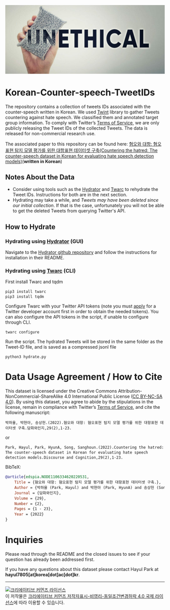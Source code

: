 ![Model bias](./biased-model.jpeg)

# Korean-Counter-speech-TweetIDs

The repository contains a collection of tweets IDs associated with the counter-speech written in Korean. We used [Twint](https://github.com/twintproject/twint) library to gather Tweets countering against hate speech. We classified them and annotated target group information. To comply with Twitter’s [Terms of Service](https://developer.twitter.com/en/developer-terms/agreement-and-policy), we are only publicly releasing the Tweet IDs of the collected Tweets. The data is released for non-commercial research use. 

The associated paper to this repository can be found here: [혐오와 대항: 혐오표현 탐지 모델 평가를 위한 대항표현 데이터셋 구축(Countering the hatred: The counter-speech dataset in Korean for evaluating hate speech detection models)](https://www.dbpia.co.kr/Journal/articleDetail?nodeId=NODE11063346)(**written in Korean**)

## Notes About the Data
* Consider using tools such as the [Hydrator](https://github.com/DocNow/hydrator) and [Twarc](https://github.com/DocNow/twarc) to rehydrate the Tweet IDs. Instructions for both are in the next section. 
* Hydrating may take a while, and *Tweets may have been deleted since our initial collection*. If that is the case, unfortunately you will not be able to get the deleted Tweets from querying Twitter's API. 

## How to Hydrate

### Hydrating using [Hydrator](https://github.com/DocNow/hydrator) (GUI)
Navigate to the [Hydrator github repository](https://github.com/DocNow/hydrator) and follow the instructions for installation in their README. 

### Hydrating using [Twarc](https://github.com/DocNow/twarc) (CLI)

First install Twarc and tqdm
```
pip3 install twarc
pip3 install tqdm
```

Configure Twarc with your Twitter API tokens (note you must [apply](https://developer.twitter.com/en/apply-for-access) for a Twitter developer account first in order to obtain the needed tokens). You can also configure the API tokens in the script, if unable to configure through CLI. 
```
twarc configure
```

Run the script. The hydrated Tweets will be stored in the same folder as the Tweet-ID file, and is saved as a compressed jsonl file
```
python3 hydrate.py
```

# Data Usage Agreement / How to Cite
This dataset is licensed under the Creative Commons Attribution-NonCommercial-ShareAlike 4.0 International Public License ([CC BY-NC-SA 4.0](https://creativecommons.org/licenses/by-nc-sa/4.0/)). By using this dataset, you agree to abide by the stipulations in the license, remain in compliance with Twitter’s [Terms of Service](https://developer.twitter.com/en/developer-terms/agreement-and-policy), and cite the following manuscript: 

```
박하율, 박현아, 송상헌.(2022).혐오와 대항: 혐오표현 탐지 모델 평가를 위한 대항표현 데이터셋 구축.담화와인지,29(2),1-23.
```
or

```
Park, Hayul, Park, HyunA, Song, Sanghoun.(2022).Countering the hatred: The counter-speech dataset in Korean for evaluating hate speech detection models.Discourse and Cognition,29(2),1-23.
```

BibTeX:
```bibtex
@article{edspia.NODE1106334620220531,
    Title = {혐오와 대항: 혐오표현 탐지 모델 평가를 위한 대항표현 데이터셋 구축.},
    Author = {박하율 (Park, Hayul) and 박현아 (Park, HyunA) and 송상헌 (Song, Sanghoun)},
    Journal = {담화와인지},
    Volume = {29},
    Number = {2},
    Pages = {1 - 23},
    Year = {2022}
}
```

# Inquiries

Please read through the README and the closed issues to see if your question has already been addressed first. 

If you have any questions about this dataset please contact Hayul Park at **hayul7805[at]korea[dot]ac[dot]kr**.

***
<a rel="license" href="http://creativecommons.org/licenses/by-nc-sa/4.0/"><img alt="크리에이티브 커먼즈 라이선스" style="border-width:0" src="https://i.creativecommons.org/l/by-nc-sa/4.0/88x31.png" /></a><br />이 저작물은 <a rel="license" href="http://creativecommons.org/licenses/by-nc-sa/4.0/">크리에이티브 커먼즈 저작자표시-비영리-동일조건변경허락 4.0 국제 라이선스</a>에 따라 이용할 수 있습니다.
